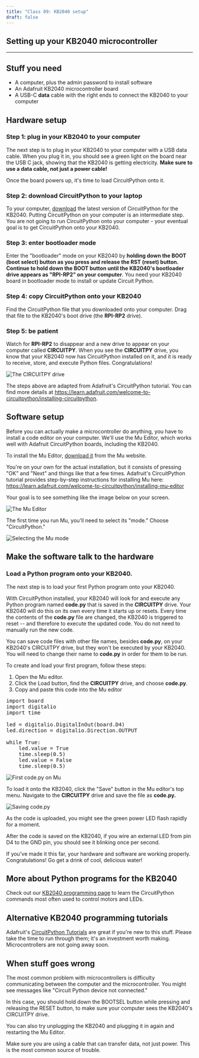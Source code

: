 ```yaml
---
title: "Class 09: KB2040 setup"
draft: false
---
```

## Setting up your KB2040 microcontroller

- - -

## Stuff you need

*   A computer, plus the admin password to install software
*   An Adafruit KB2040 microcontroller board
*   A USB-C **data** cable with the right ends to connect the KB2040 to your computer

## Hardware setup

### Step 1: plug in your KB2040 to your computer

The next step is to plug in your KB2040 to your computer with a USB data cable. When you plug it in, you should see a green light on the board near the USB C jack, showing that the KB2040 is getting electricity. **Make sure to use a data cable, not just a power cable!**

Once the board powers up, it's time to load CircuitPython onto it.

### Step 2: download CircuitPython to your laptop

To your computer, [download](https://circuitpython.org/board/adafruit_kb2040/) the latest version of CircuitPython for the KB2040. Putting CircuitPython on your computer is an intermediate step. You are not going to run CircuitPython onto your computer - your eventual goal is to get CircuitPython onto your KB2040.

### Step 3: enter bootloader mode

Enter the "bootloader" mode on your KB2040 by **holding down the BOOT (boot select) button as you press and release the RST (reset) button. Continue to hold down the BOOT button until the KB2040's bootloader drive appears as "RPI-RP2" on your computer**. You need your KB2040 board in bootloader mode to install or update Circuit Python.

### Step 4: copy CircuitPython onto your KB2040

Find the CircuitPython file that you downloaded onto your computer. Drag that file to the KB2040's boot drive (the **RPI-RP2** drive).

### Step 5: be patient

Watch for **RPI-RP2** to disappear and a new drive to appear on your computer called **CIRCUITPY**. When you see the **CIRCUITPY** drive, you know that your KB2040 now has CircuitPython installed on it, and it is ready to receive, store, and execute Python files. Congratulations!

![The CIRCUITPY drive](/img/circuitpy-drive.png)

The steps above are adapted from Adafruit's CircuitPython tutorial. You can find more details at https://learn.adafruit.com/welcome-to-circuitpython/installing-circuitpython.

## Software setup

Before you can actually make a microcontroller do anything, you have to install a code editor on your computer. We'll use the Mu Editor, which works well with Adafruit CircuitPython boards, including the KB2040. 

To install the Mu Editor, [download it](https://codewith.mu/en/) from the Mu website. 

You're on your own for the actual installation, but it consists of pressing "OK" and "Next" and things like that a few times. Adafruit's CircuitPython tutorial provides step-by-step instructions for installing Mu here: https://learn.adafruit.com/welcome-to-circuitpython/installing-mu-editor

Your goal is to see something like the image below on your screen.

![The Mu Editor](/img/mu-blank-editor.png)

The first time you run Mu, you'll need to select its "mode." Choose "CircuitPython."

![Selecting the Mu mode](/img/mu-mode.png)

## Make the software talk to the hardware

### Load a Python program onto your KB2040.

The next step is to load your first Python program onto your KB2040.

With CircuitPython installed, your KB2040 will look for and execute any Python program named **code.py** that is saved in the **CIRCUITPY** drive. Your KB2040 will do this on its own every time it starts up or resets. Every time the contents of the **code.py** file are changed, the KB2040 is triggered to reset -- and therefore to execute the updated code. You do not need to manually run the new code.

You can save code files with other file  names, besides **code.py**, on your KB2040's CIRCUITPY drive, but they won't be executed by your KB2040. You will need to change their name to **code.py** in order for them to be run.


To create and load your first program, follow these steps:
1. Open the Mu editor.
2. Click the Load button, find the **CIRCUITPY** drive, and choose **code.py**.
3. Copy and paste this code into the Mu editor

<pre class="code">
import board
import digitalio
import time

led = digitalio.DigitalInOut(board.D4)
led.direction = digitalio.Direction.OUTPUT

while True:
    led.value = True
    time.sleep(0.5)
    led.value = False
    time.sleep(0.5)
</pre>

![First code.py on Mu](/img/first-code.png)

To load it onto the KB2040, click the "Save" button in the Mu editor's top menu. Navigate to the **CIRCUITPY** drive and save the file as **code.py.**

![Saving code.py](/img/save-code-py.png)

As the code is uploaded, you might see the green power LED flash rapidly for a moment. 

After the code is saved on the KB2040, if you wire an external LED from pin D4 to the GND pin, you should see it blinking once per second.

If you've made it this far, your hardware and software are working properly. Congratulations! Go get a drink of cool, delicious water!

## More about Python programs for the KB2040

Check out our [KB2040 programming page](http://andnowforelectronics.com/notes/kb2040-programming/) to learn the CircuitPython commands most often used to control motors and LEDs.

## Alternative KB2040 programming tutorials

Adafruit's [CircuitPython Tutorials](https://learn.adafruit.com/welcome-to-circuitpython) are great if you're new to this stuff. Please take the time to run through them; it's an investment worth making. Microcontrollers are not going away soon.

## When stuff goes wrong

The most common problem with microcontrollers is difficulty communicating between the computer and the microcontroller. You might see messages like "Circuit Python device not connected."

In this case, you should hold down the BOOTSEL button while pressing and releasing the RESET button, to make sure your computer sees the KB2040's CIRCUITPY drive.

You can also try unplugging the KB2040 and plugging it in again and restarting the Mu Editor. 

Make sure you are using a cable that can transfer data, not just power. This is the most common source of trouble.

